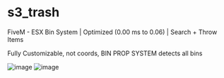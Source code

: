 # s3_trash
FiveM - ESX Bin System | Optimized (0.00 ms to 0.06) | Search + Throw Items

Fully Customizable, not coords, BIN PROP SYSTEM detects all bins

![image](https://user-images.githubusercontent.com/40516341/171451241-71d0c1c4-4f1e-4abe-9db7-cbf35b67332f.png)
![image](https://user-images.githubusercontent.com/40516341/171451352-26c6361b-68c8-4ce2-8652-67be7574f7ce.png)
